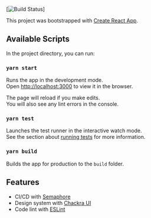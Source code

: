 [![Build Status](https://andersonmalheiro.semaphoreci.com/badges/my-memories/branches/main.svg)]

This project was bootstrapped with
[Create React App](https://github.com/facebook/create-react-app).

## Available Scripts
In the project directory, you can run:

### `yarn start`
Runs the app in the development mode.<br /> Open
[http://localhost:3000](http://localhost:3000) to view it in the browser.

The page will reload if you make edits.<br /> You will also see any lint errors
in the console.

### `yarn test`
Launches the test runner in the interactive watch mode.<br /> See the section
about
[running tests](https://facebook.github.io/create-react-app/docs/running-tests)
for more information.

### `yarn build`
Builds the app for production to the `build` folder.

## Features
- CI/CD with [Semaphore](https://semaphoreci.com/)
- Design system with [Chackra UI](https://chakra-ui.com/)
- Code lint with [ESLint](https://eslint.org/)

